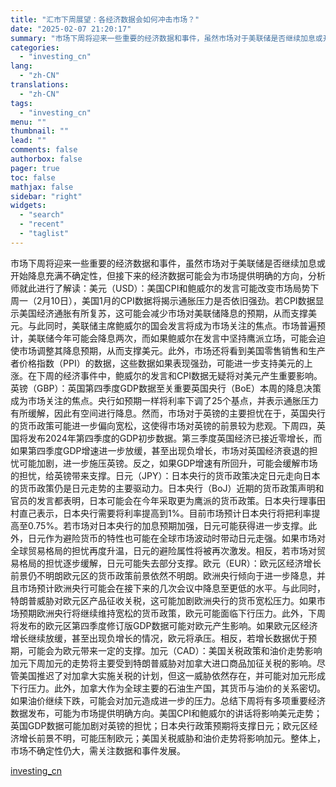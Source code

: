 ```yaml
---
title: "汇市下周展望：各经济数据会如何冲击市场？"
date: "2025-02-07 21:20:17"
summary: "市场下周将迎来一些重要的经济数据和事件，虽然市场对于美联储是否继续加息或开始降息充满不确定性，但接下..."
categories:
  - "investing_cn"
lang:
  - "zh-CN"
translations:
  - "zh-CN"
tags:
  - "investing_cn"
menu: ""
thumbnail: ""
lead: ""
comments: false
authorbox: false
pager: true
toc: false
mathjax: false
sidebar: "right"
widgets:
  - "search"
  - "recent"
  - "taglist"
---
```


市场下周将迎来一些重要的经济数据和事件，虽然市场对于美联储是否继续加息或开始降息充满不确定性，但接下来的经济数据可能会为市场提供明确的方向，分析师就此进行了解读：美元（USD）：美国CPI和鲍威尔的发言可能改变市场局势下周一（2月10日），美国1月的CPI数据将揭示通胀压力是否依旧强劲。若CPI数据显示美国经济通胀有所复苏，这可能会减少市场对美联储降息的预期，从而支撑美元。与此同时，美联储主席鲍威尔的国会发言将成为市场关注的焦点。市场普遍预计，美联储今年可能会降息两次，而如果鲍威尔在发言中坚持鹰派立场，可能会迫使市场调整其降息预期，从而支撑美元。此外，市场还将看到美国零售销售和生产者价格指数（PPI）的数据，这些数据如果表现强劲，可能进一步支持美元的上涨。在下周的经济事件中，鲍威尔的发言和CPI数据无疑将对美元产生重要影响。英镑（GBP）：英国第四季度GDP数据至关重要英国央行（BoE）本周的降息决策成为市场关注的焦点。央行如预期一样将利率下调了25个基点，并表示通胀压力有所缓解，因此有空间进行降息。然而，市场对于英镑的主要担忧在于，英国央行的货币政策可能进一步偏向宽松，这使得市场对英镑的前景较为悲观。下周四，英国将发布2024年第四季度的GDP初步数据。第三季度英国经济已接近零增长，而如果第四季度GDP增速进一步放缓，甚至出现负增长，市场对英国经济衰退的担忧可能加剧，进一步施压英镑。反之，如果GDP增速有所回升，可能会缓解市场的担忧，给英镑带来支撑。日元（JPY）：日本央行的货币政策决定日元走向日本的货币政策仍是日元走势的主要驱动力。日本央行（BoJ）近期的货币政策声明和官员的发言都表明，日本可能会在今年采取更为鹰派的货币政策。日本央行理事田村直己表示，日本央行需要将利率提高到1%。目前市场预计日本央行将把利率提高至0.75%。若市场对日本央行的加息预期加强，日元可能获得进一步支撑。此外，日元作为避险货币的特性也可能在全球市场波动时带动日元走强。如果市场对全球贸易格局的担忧再度升温，日元的避险属性将被再次激发。相反，若市场对贸易格局的担忧逐步缓解，日元可能失去部分支撑。欧元（EUR）：欧元区经济增长前景仍不明朗欧元区的货币政策前景依然不明朗。欧洲央行倾向于进一步降息，并且市场预计欧洲央行可能会在接下来的几次会议中降息至更低的水平。与此同时，特朗普威胁对欧元区产品征收关税，这可能加剧欧洲央行的货币宽松压力。如果市场预期欧洲央行将继续维持宽松的货币政策，欧元可能面临下行压力。此外，下周将发布的欧元区第四季度修订版GDP数据可能对欧元产生影响。如果欧元区经济增长继续放缓，甚至出现负增长的情况，欧元将承压。相反，若增长数据优于预期，可能会为欧元带来一定的支撑。加元（CAD）：美国关税政策和油价走势影响加元下周加元的走势将主要受到特朗普威胁对加拿大进口商品加征关税的影响。尽管美国推迟了对加拿大实施关税的计划，但这一威胁依然存在，并可能对加元形成下行压力。此外，加拿大作为全球主要的石油生产国，其货币与油价的关系密切。如果油价继续下跌，可能会对加元造成进一步的压力。总结下周将有多项重要经济数据发布，可能为市场提供明确方向。美国CPI和鲍威尔的讲话将影响美元走势；英国GDP数据可能加剧对英镑的担忧；日本央行政策预期将支撑日元；欧元区经济增长前景不明，可能压制欧元；美国关税威胁和油价走势将影响加元。整体上，市场不确定性仍大，需关注数据和事件发展。

[investing_cn](https://cn.investing.com/news/forex-news/article-2662531)

